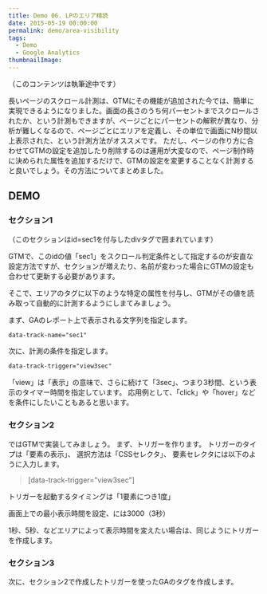 ```yaml
---
title: Demo 06. LPのエリア精読
date: 2015-05-19 00:00:00
permalink: demo/area-visibility
tags:
  - Demo
  - Google Analytics
thumbnailImage: 
---
```


（このコンテンツは執筆途中です）

長いページのスクロール計測は、GTMにその機能が追加された今では、簡単に実現できるようになりました。画面の長さのうち何パーセントまでスクロールされたか、という計測もできますが、ページごとにパーセントの解釈が異なり、分析が難しくなるので、ページごとにエリアを定義し、その単位で画面にN秒間以上表示された、という計測方法がオススメです。
ただし、ページの作り方に合わせてGTMの設定を追加したり削除するのは運用が大変なので、ページ制作時に決められた属性を追加するだけで、GTMの設定を変更することなく計測すると良いでしょう。その方法についてまとめました。
<!-- more -->

## DEMO

### セクション1
<div id="sec1" data-track-name="sec1" data-track-trigger="view3sec">
（このセクションはid=sec1を付与したdivタグで囲まれています）

GTMで、このidの値「sec1」をスクロール判定条件として指定するのが安直な設定方法ですが、セクションが増えたり、名前が変わった場合にGTMの設定も合わせて更新する必要があります。

そこで、エリアのタグに以下のような特定の属性を付与し、GTMがその値を読み取って自動的に計測するようにしまてみましょう。

まず、GAのレポート上で表示される文字列を指定します。
```html
data-track-name="sec1"
```
次に、計測の条件を指定します。
```html
data-track-trigger="view3sec"
```
「view」は「表示」の意味で、さらに続けて「3sec」、つまり3秒間、という表示のタイマー時間を指定しています。
応用例として、「click」や「hover」などを条件にしたいこともあると思います。
</div>

### セクション2
<div id="sec2">
ではGTMで実装してみましょう。
まず、トリガーを作ります。
トリガーのタイプは「要素の表示」、
選択方法は「CSSセレクタ」、
要素セレクタには以下のように入力します。

> [data-track-trigger="view3sec"]

トリガーを起動するタイミングは「1要素につき1度」

画面上での最小表示時間を設定、には3000（3秒）

1秒、5秒、などエリアによって表示時間を変えたい場合は、同じようにトリガーを作成します。

</div>

### セクション3
<div id="sec3">
次に、セクション2で作成したトリガーを使ったGAのタグを作成します。
</div>
